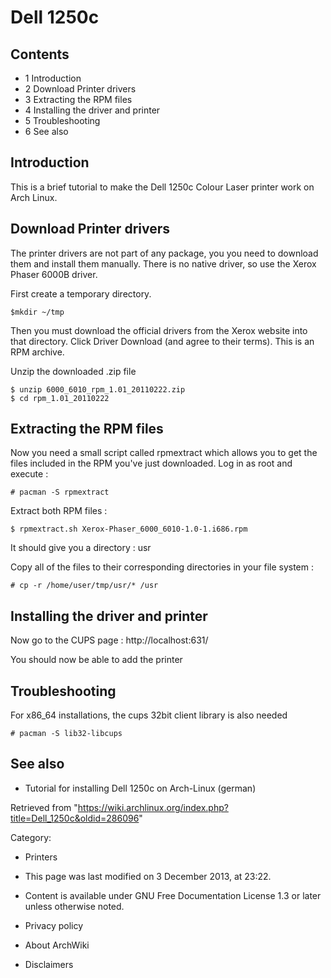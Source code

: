 Dell 1250c
==========

  

Contents
--------

-   1 Introduction
-   2 Download Printer drivers
-   3 Extracting the RPM files
-   4 Installing the driver and printer
-   5 Troubleshooting
-   6 See also

Introduction
------------

This is a brief tutorial to make the Dell 1250c Colour Laser printer
work on Arch Linux.

Download Printer drivers
------------------------

The printer drivers are not part of any package, you you need to
download them and install them manually. There is no native driver, so
use the Xerox Phaser 6000B driver.

First create a temporary directory.

    $mkdir ~/tmp

Then you must download the official drivers from the Xerox website into
that directory. Click Driver Download (and agree to their terms). This
is an RPM archive.

Unzip the downloaded .zip file

    $ unzip 6000_6010_rpm_1.01_20110222.zip
    $ cd rpm_1.01_20110222

Extracting the RPM files
------------------------

Now you need a small script called rpmextract which allows you to get
the files included in the RPM you've just downloaded. Log in as root and
execute :

    # pacman -S rpmextract

Extract both RPM files :

    $ rpmextract.sh Xerox-Phaser_6000_6010-1.0-1.i686.rpm

It should give you a directory : usr

Copy all of the files to their corresponding directories in your file
system :

    # cp -r /home/user/tmp/usr/* /usr

Installing the driver and printer
---------------------------------

Now go to the CUPS page : http://localhost:631/   
  
 You should now be able to add the printer

Troubleshooting
---------------

For x86_64 installations, the cups 32bit client library is also needed

    # pacman -S lib32-libcups

See also
--------

-   Tutorial for installing Dell 1250c on Arch-Linux (german)

Retrieved from
"https://wiki.archlinux.org/index.php?title=Dell_1250c&oldid=286096"

Category:

-   Printers

-   This page was last modified on 3 December 2013, at 23:22.
-   Content is available under GNU Free Documentation License 1.3 or
    later unless otherwise noted.
-   Privacy policy
-   About ArchWiki
-   Disclaimers
